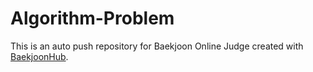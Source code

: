 # Algorithm-Problem
This is an auto push repository for Baekjoon Online Judge created with [BaekjoonHub](https://github.com/BaekjoonHub/BaekjoonHub).
